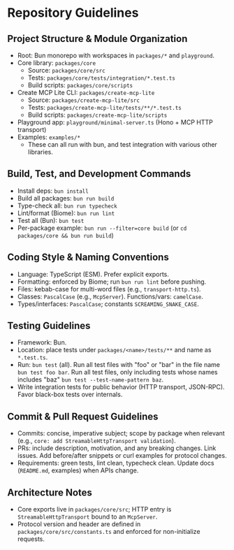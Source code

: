# Repository Guidelines

## Project Structure & Module Organization
- Root: Bun monorepo with workspaces in `packages/*` and `playground`.
- Core library: `packages/core`
  - Source: `packages/core/src`
  - Tests: `packages/core/tests/integration/*.test.ts`
  - Build scripts: `packages/core/scripts`
- Create MCP Lite CLI: `packages/create-mcp-lite`
  - Source: `packages/create-mcp-lite/src`
  - Tests: `packages/create-mcp-lite/tests/**/*.test.ts`
  - Build scripts: `packages/create-mcp-lite/scripts`
- Playground app: `playground/minimal-server.ts` (Hono + MCP HTTP transport)
- Examples: `examples/*`
  - These can all run with bun, and test integration with various other libraries.

## Build, Test, and Development Commands
- Install deps: `bun install`
- Build all packages: `bun run build`
- Type-check all: `bun run typecheck`
- Lint/format (Biome): `bun run lint`
- Test all (Bun): `bun test`
- Per-package example: `bun run --filter=core build` (or `cd packages/core && bun run build`)

## Coding Style & Naming Conventions
- Language: TypeScript (ESM). Prefer explicit exports.
- Formatting: enforced by Biome; run `bun run lint` before pushing.
- Files: kebab-case for multi-word files (e.g., `transport-http.ts`).
- Classes: `PascalCase` (e.g., `McpServer`). Functions/vars: `camelCase`.
- Types/interfaces: `PascalCase`; constants `SCREAMING_SNAKE_CASE`.

## Testing Guidelines
- Framework: Bun.
- Location: place tests under `packages/<name>/tests/**` and name as `*.test.ts`.
- Run: `bun test` (all). Run all test files with "foo" or "bar" in the file name `bun test foo bar`. Run all test files, only including tests whose names includes "baz" `bun test --test-name-pattern baz`.
- Write integration tests for public behavior (HTTP transport, JSON-RPC). Favor black-box tests over internals.

## Commit & Pull Request Guidelines
- Commits: concise, imperative subject; scope by package when relevant (e.g., `core: add StreamableHttpTransport validation`).
- PRs: include description, motivation, and any breaking changes. Link issues. Add before/after snippets or curl examples for protocol changes.
- Requirements: green tests, lint clean, typecheck clean. Update docs (`README.md`, examples) when APIs change.

## Architecture Notes
- Core exports live in `packages/core/src`; HTTP entry is `StreamableHttpTransport` bound to an `McpServer`.
- Protocol version and header are defined in `packages/core/src/constants.ts` and enforced for non-initialize requests.
